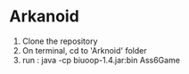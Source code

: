 # Arkanoid

1. Clone the repository
2. On terminal, cd to 'Arknoid' folder
3. run : java -cp biuoop-1.4.jar:bin Ass6Game
